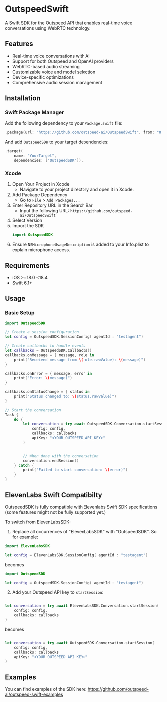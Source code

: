 # OutspeedSwift

A Swift SDK for the Outspeed API that enables real-time voice conversations using WebRTC technology.

## Features

- Real-time voice conversations with AI
- Support for both Outspeed and OpenAI providers
- WebRTC-based audio streaming
- Customizable voice and model selection
- Device-specific optimizations
- Comprehensive audio session management

## Installation

### Swift Package Manager

Add the following dependency to your `Package.swift` file:

```swift
.package(url: "https://github.com/outspeed-ai/OutspeedSwift", from: "0.0.2")
```

And add `OutspeedSDK` to your target dependencies:

```swift
.target(
    name: "YourTarget",
    dependencies: ["OutspeedSDK"]),
```

### Xcode

1. Open Your Project in Xcode
   - Navigate to your project directory and open it in Xcode.
2. Add Package Dependency
   - Go to `File` > `Add Packages...`
3. Enter Repository URL in the Search Bar
   - Input the following URL: `https://github.com/outspeed-ai/OutspeedSwift`
4. Select Version
5. Import the SDK
   ```swift
   import OutspeedSDK
   ```
6. Ensure `NSMicrophoneUsageDescription` is added to your Info.plist to explain microphone access.

## Requirements

- iOS >=18.0 <18.4
- Swift 6.1+

## Usage

### Basic Setup

```swift
import OutspeedSDK

// Create a session configuration
let config = OutspeedSDK.SessionConfig( agentId : "testagent")

// Create callbacks to handle events
let callbacks = OutspeedSDK.Callbacks()
callbacks.onMessage = { message, role in
    print("Received message from \(role.rawValue): \(message)")
}

callbacks.onError = { message, error in
    print("Error: \(message)")
}

callbacks.onStatusChange = { status in
    print("Status changed to: \(status.rawValue)")
}

// Start the conversation
Task {
    do {
        let conversation = try await OutspeedSDK.Conversation.startSession(
            config: config,
            callbacks: callbacks
            apiKey: "<YOUR_OUTSPEED_API_KEY>"
        )


        // When done with the conversation
        conversation.endSession()
    } catch {
        print("Failed to start conversation: \(error)")
    }
}
```

## ElevenLabs Swift Compatibilty

OutspeedSDK is fully compatible with Elevenlabs Swift SDK specifications (some features might not be fully supported yet.)

To switch from ElevenLabsSDK:

1. Replace all occurrences of "ElevenLabsSDK" with "OutspeedSDK". So for example:

```swift
import ElevenLabsSDK

let config = ElevenLabsSDK.SessionConfig( agentId : "testagent")
```

becomes

```swift
import OutspeedSDK

let config = OutspeedSDK.SessionConfig( agentId : "testagent")
```

2. Add your Outspeed API key to `startSession`:

```swift

let conversation = try await ElevenLabsSDK.Conversation.startSession(
    config: config,
    callbacks: callbacks
)
```

becomes

```swift

let conversation = try await OutspeedSDK.Conversation.startSession(
    config: config,
    callbacks: callbacks
    apiKey: "<YOUR_OUTSPEED_API_KEY>"
)
```

## Examples

You can find examples of the SDK here: https://github.com/outspeed-ai/outspeed-swift-examples
